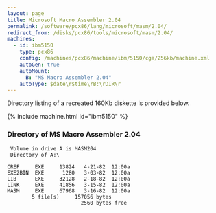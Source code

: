 ```yaml
---
layout: page
title: Microsoft Macro Assembler 2.04
permalink: /software/pcx86/lang/microsoft/masm/2.04/
redirect_from: /disks/pcx86/tools/microsoft/masm/2.04/
machines:
  - id: ibm5150
    type: pcx86
    config: /machines/pcx86/machine/ibm/5150/cga/256kb/machine.xml
    autoGen: true
    autoMount:
      B: "MS Macro Assembler 2.04"
    autoType: $date\r$time\rB:\rDIR\r
---
```


Directory listing of a recreated 160Kb diskette is provided below.

{% include machine.html id="ibm5150" %}

### Directory of MS Macro Assembler 2.04

     Volume in drive A is MASM204
     Directory of A:\

    CREF     EXE     13824   4-21-82  12:00a
    EXE2BIN  EXE      1280   3-03-82  12:00a
    LIB      EXE     32128   2-18-82  12:00a
    LINK     EXE     41856   3-15-82  12:00a
    MASM     EXE     67968   3-16-82  12:00a
            5 file(s)     157056 bytes
                            2560 bytes free
